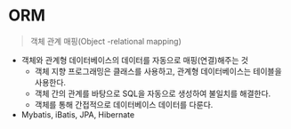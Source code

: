 # ORM

> 객체 관계 매핑(Object -relational mapping)

- 객체와 관계형 데이터베이스의 데이터를 자동으로 매핑(연결)해주는 것
  - 객체 지향 프로그래밍은 클래스를 사용하고, 관계형 데이터베이스는  테이블을 사용한다.
  - 객체 간의 관계를 바탕으로 SQL을 자동으로 생성하여 불일치를 해결한다.
  - 객체를 통해 간접적으로 데이터베이스 데이터를 다룬다.
- Mybatis, iBatis, JPA, Hibernate
